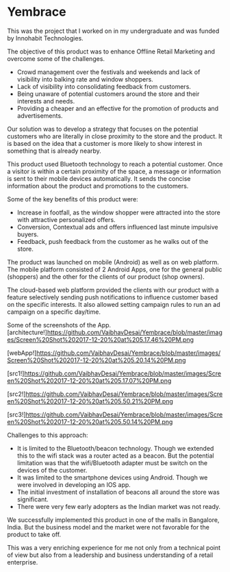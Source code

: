 # Yembrace
This was the project that I worked on in my undergraduate and was funded by Innohabit Technologies.

The objective of this product was to enhance Offline Retail Marketing and overcome some of the challenges.

* Crowd management over the festivals and weekends and lack of visibility into balking rate and window shoppers.
* Lack of visibility into consolidating feedback from customers.
* Being unaware of potential customers around the store and their interests and needs.
* Providing a cheaper and an effective for the promotion of products and advertisements.

Our solution was to develop a strategy that focuses on the potential customers who are literally in close proximity to the store and the product. It is based on the idea that a customer is more likely to show interest in something that is already nearby.

This product used Bluetooth technology to reach a potential customer. Once a visitor is within a certain proximity of the space, a message or information is sent to their mobile devices automatically. It sends the concise information about the product and promotions to the customers. 

Some of the key benefits of this product were:
* Increase in footfall, as the window shopper were attracted into the store with attractive personalized offers.
* Conversion, Contextual ads and offers influenced last minute impulsive buyers.
* Feedback, push feedback from the customer as he walks out of the store.

The product was launched on mobile (Android) as well as on web platform. The mobile platform consisted of 2 Android Apps, one for the general public (shoppers) and the other for the clients of our product (shop owners).

The cloud-based web platform provided the clients with our product with a feature selectively sending push notifications to influence customer based on the specific interests. It also allowed setting campaign rules to run an ad campaign on a specific day/time.


Some of the screenshots of the App.
[architecture!]https://github.com/VaibhavDesai/Yembrace/blob/master/images/Screen%20Shot%202017-12-20%20at%205.17.46%20PM.png

[webApp!]https://github.com/VaibhavDesai/Yembrace/blob/master/images/Screen%20Shot%202017-12-20%20at%205.20.14%20PM.png

[src1!]https://github.com/VaibhavDesai/Yembrace/blob/master/images/Screen%20Shot%202017-12-20%20at%205.17.07%20PM.png

[src2!]https://github.com/VaibhavDesai/Yembrace/blob/master/images/Screen%20Shot%202017-12-20%20at%205.50.21%20PM.png

[src3!]https://github.com/VaibhavDesai/Yembrace/blob/master/images/Screen%20Shot%202017-12-20%20at%205.50.14%20PM.png

Challenges to this approach:
* It is limited to the Bluetooth/beacon technology. Though we extended this to the wifi stack was a router acted as a beacon. But the potential limitation was that the wifi/Bluetooth adapter must be switch on the devices of the customer. 
* It was limited to the smartphone devices using Android. Though we were involved in developing an IOS app.
* The initial investment of installation of beacons all around the store was significant.
* There were very few early adopters as the Indian market was not ready.

We successfully implemented this product in one of the malls in Bangalore, India. But the business model and the market were not favorable for the product to take off.

This was a very enriching experience for me not only from a technical point of view but also from a leadership and business understanding of a retail enterprise.
